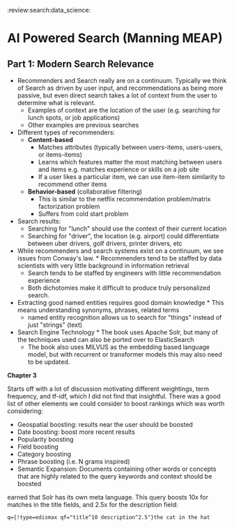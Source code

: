 :review:search:data_science:

# AI Powered Search (Manning MEAP)

## Part 1: Modern Search Relevance

* Recommenders and Search really are on a continuum. Typically we think of Search as driven by user input,
  and recommendations as being more passive, but even direct search takes a lot of context from the user
  to determine what is relevant.
  * Examples of context are the location of the user (e.g. searching for lunch spots, or job applications)
  * Other examples are previous searches
* Different types of recommenders:
	* __Content-based__
	  - Matches attributes (typically between users-items, users-users, or items-items)
	  - Learns which features matter the most matching between users and items e.g. matches experience or skills on a job site
	  - If a user likes a particular item, we can use item-item similarity to recommend other items
	* __Behavior-based__ (collaborative filtering)
	  - This is similar to the netflix recommendation problem/matrix factorization problem
	  - Suffers from cold start problem
* Search results:
	* Searching for "lunch" should use the context of their current location
	* Searching for "driver", the location (e.g. airport) could differentiate between uber drivers, golf drivers, printer drivers, etc
* While recommenders and search systems exist on a continuum, we see issues from Conway's law.
        * Recommenders tend to be staffed by data scientists with very little background in information retrieval
	* Search tends to be staffed by engineers with little recommendation experience
	* Both dichotomies make it difficult to produce truly personalized search.
* Extracting good named entities requires good domain knowledge
        * This means understanding synonyms, phrases, related terms
	* named entity recognition allows us to search for "things" instead of just "strings" (text)
* Search Engine Technology
        * The book uses Apache Solr, but many of the techniques used can also be ported over to ElasticSearch
	* The book also uses MILVUS as the embedding based language model, but with recurrent or transformer models this may also need
	  to be updated.

**Chapter 3**

Starts off with a lot of discussion motivating different weightings, term frequency, and tf-idf, which I did not find that insightful.
There was a good list of other elements we could consider to boost rankings which was worth considering:
* Geospatial boosting: results near the user should be boosted
* Date boosting: boost more recent results
* Popularity boosting
* Field boosting
* Category boosting
* Phrase boosting (i.e. N grams inspired)
* Semantic Expansion: Documents containing other words or concepts that are highly related to the query keywords and context should be boosted

earned that Solr has its own meta language. This query boosts 10x for matches in the title fields, and 2.5x for the description field:
```solr
q={!type=edismax qf="title^10 description^2.5"}the cat in the hat
```

	  
	  
